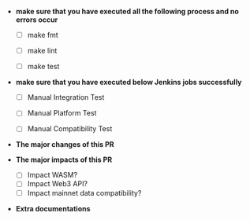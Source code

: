 * **make sure that you have executed all the following process and no errors occur**
  - [ ] make fmt
  - [ ] make lint
  - [ ] make test


* **make sure that you have executed below Jenkins jobs successfully**
  - [ ] Manual Integration Test
  - [ ] Manual Platform Test
  - [ ] Manual Compatibility Test


* **The major changes of this PR**


* **The major impacts of this PR**
  - [ ] Impact WASM?
  - [ ] Impact Web3 API?
  - [ ] Impact mainnet data compatibility?

* **Extra documentations**


